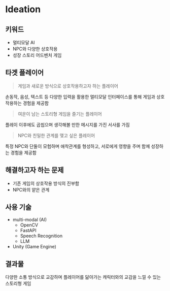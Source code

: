 # Ideation

## 키워드

- 멀티모달 AI
- NPC와 다양한 상호작용
- 성장 스토리 어드벤처 게임

## 타겟 플레이어

> 게임과 새로운 방식으로 상호작용하고자 하는 플레이어  
  
  손동작, 음성, 텍스트 등 다양한 입력을 활용한 멀티모달 인터페이스를 통해 게임과 상호작용하는 경험을 제공함

> 여운이 남는 스토리형 게임을 즐기는 플레이어

  플레이 이후에도 곱씹으며 생각해볼 만한 메시지를 가진 서사를 가짐

> NPC와 친밀한 관계를 맺고 싶은 플레이어

  특정 NPC와 단둘이 모험하며 애착관계를 형성하고, 서로에게 영향을 주며 함께 성장하는 경험을 제공함

## 해결하고자 하는 문제

- 기존 게임의 상호작용 방식의 진부함
- NPC와의 얕은 관계

## 사용 기술

- multi-modal (AI)
    - OpenCV
    - FastAPI
    - Speech Recognition
    - LLM
- Unity (Game Engine)

## 결과물

다양한 소통 방식으로 교감하며 플레이어를 닮아가는 캐릭터와의 교감을 느낄 수 있는 스토리형 게임

